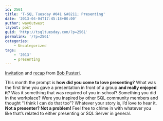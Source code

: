 ```yaml
---
id: 2561
title: 'T-SQL Tuesday #041 &#8211; Presenting'
date: '2013-04-04T17:45:18+00:00'
author: way0utwest
layout: post
guid: 'http://tsqltuesday.com/?p=2561'
permalink: '/?p=2561'
categories:
    - Uncategorized
tags:
    - '2013'
    - presenting
---
```


[Invitation](http://www.bobpusateri.com/archive/2013/04/invitation-to-t-sql-tuesday-41-presenting-and-loving-it/) and [recap](http://www.bobpusateri.com/archive/2013/04/t-sql-tuesday-41-recap/) from [Bob Pusteri](http://www.bobpusateri.com/).

 This month the prompt is **how did you come to love presenting?** What was the first time you gave a presentation in front of a group **and really enjoyed it**? Was it something that was required of you in school? Something you did in the workplace? Were you inspired by other SQL community members and thought “I think I can do that too”? Whatever your story is, I’d love to hear it. **Not a presenter? Not a problem!** Feel free to chime in with whatever you like that’s related to either presenting or SQL Server in general.

<div class="fix" id="wrapper"></div>